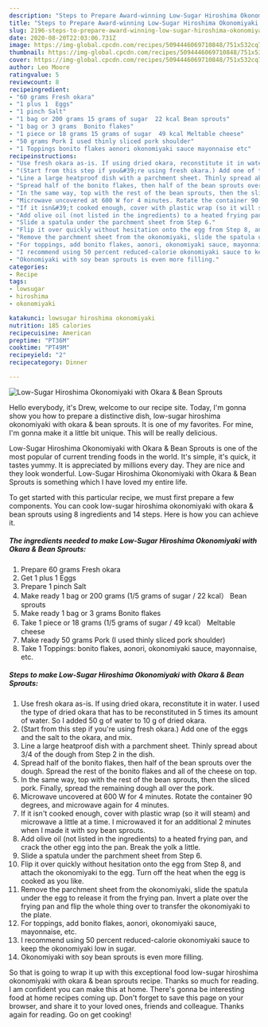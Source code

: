```yaml
---
description: "Steps to Prepare Award-winning Low-Sugar Hiroshima Okonomiyaki with Okara &amp;amp; Bean Sprouts"
title: "Steps to Prepare Award-winning Low-Sugar Hiroshima Okonomiyaki with Okara &amp;amp; Bean Sprouts"
slug: 2196-steps-to-prepare-award-winning-low-sugar-hiroshima-okonomiyaki-with-okara-and-amp-bean-sprouts
date: 2020-08-20T22:03:06.731Z
image: https://img-global.cpcdn.com/recipes/5094446069710848/751x532cq70/low-sugar-hiroshima-okonomiyaki-with-okara-bean-sprouts-recipe-main-photo.jpg
thumbnail: https://img-global.cpcdn.com/recipes/5094446069710848/751x532cq70/low-sugar-hiroshima-okonomiyaki-with-okara-bean-sprouts-recipe-main-photo.jpg
cover: https://img-global.cpcdn.com/recipes/5094446069710848/751x532cq70/low-sugar-hiroshima-okonomiyaki-with-okara-bean-sprouts-recipe-main-photo.jpg
author: Leo Moore
ratingvalue: 5
reviewcount: 8
recipeingredient:
- "60 grams Fresh okara"
- "1 plus 1  Eggs"
- "1 pinch Salt"
- "1 bag or 200 grams 15 grams of sugar  22 kcal Bean sprouts"
- "1 bag or 3 grams  Bonito flakes"
- "1 piece or 18 grams 15 grams of sugar  49 kcal Meltable cheese"
- "50 grams Pork I used thinly sliced pork shoulder"
- "1 Toppings bonito flakes aonori okonomiyaki sauce mayonnaise etc"
recipeinstructions:
- "Use fresh okara as-is. If using dried okara, reconstitute it in water. I used the type of dried okara that has to be reconstituted in 5 times its amount of water. So I added 50 g of water to 10 g of dried okara."
- "(Start from this step if you&#39;re using fresh okara.) Add one of the eggs and the salt to the okara, and mix."
- "Line a large heatproof dish with a parchment sheet. Thinly spread about 3/4 of the dough from Step 2 in the dish."
- "Spread half of the bonito flakes, then half of the bean sprouts over the dough. Spread the rest of the bonito flakes and all of the cheese on top."
- "In the same way, top with the rest of the bean sprouts, then the sliced pork. Finally, spread the remaining dough all over the pork."
- "Microwave uncovered at 600 W for 4 minutes. Rotate the container 90 degrees, and microwave again for 4 minutes."
- "If it isn&#39;t cooked enough, cover with plastic wrap (so it will steam) and microwave a little at a time.  I microwaved it for an additional 2 minutes when I made it with soy bean sprouts."
- "Add olive oil (not listed in the ingredients) to a heated frying pan, and crack the other egg into the pan. Break the yolk a little."
- "Slide a spatula under the parchment sheet from Step 6."
- "Flip it over quickly without hesitation onto the egg from Step 8, and attach the okonomiyaki to the egg. Turn off the heat when the egg is cooked as you like."
- "Remove the parchment sheet from the okonomiyaki, slide the spatula under the egg to release it from the frying pan. Invert a plate over the frying pan and flip the whole thing over to transfer the okonomiyaki to the plate."
- "For toppings, add bonito flakes, aonori, okonomiyaki sauce, mayonnaise, etc."
- "I recommend using 50 percent reduced-calorie okonomiyaki sauce to keep the okonomiyaki low in sugar."
- "Okonomiyaki with soy bean sprouts is even more filling."
categories:
- Recipe
tags:
- lowsugar
- hiroshima
- okonomiyaki

katakunci: lowsugar hiroshima okonomiyaki 
nutrition: 185 calories
recipecuisine: American
preptime: "PT36M"
cooktime: "PT49M"
recipeyield: "2"
recipecategory: Dinner

---
```



![Low-Sugar Hiroshima Okonomiyaki with Okara &amp; Bean Sprouts](https://img-global.cpcdn.com/recipes/5094446069710848/751x532cq70/low-sugar-hiroshima-okonomiyaki-with-okara-bean-sprouts-recipe-main-photo.jpg)

Hello everybody, it's Drew, welcome to our recipe site. Today, I'm gonna show you how to prepare a distinctive dish, low-sugar hiroshima okonomiyaki with okara &amp; bean sprouts. It is one of my favorites. For mine, I'm gonna make it a little bit unique. This will be really delicious.



Low-Sugar Hiroshima Okonomiyaki with Okara &amp; Bean Sprouts is one of the most popular of current trending foods in the world. It's simple, it's quick, it tastes yummy. It is appreciated by millions every day. They are nice and they look wonderful. Low-Sugar Hiroshima Okonomiyaki with Okara &amp; Bean Sprouts is something which I have loved my entire life.


To get started with this particular recipe, we must first prepare a few components. You can cook low-sugar hiroshima okonomiyaki with okara &amp; bean sprouts using 8 ingredients and 14 steps. Here is how you can achieve it.

<!--inarticleads1-->

##### The ingredients needed to make Low-Sugar Hiroshima Okonomiyaki with Okara &amp; Bean Sprouts:

1. Prepare 60 grams Fresh okara
1. Get 1 plus 1  Eggs
1. Prepare 1 pinch Salt
1. Make ready 1 bag or 200 grams (1/5 grams of sugar / 22 kcal） Bean sprouts
1. Make ready 1 bag or 3 grams  Bonito flakes
1. Take 1 piece or 18 grams (1/5 grams of sugar / 49 kcal） Meltable cheese
1. Make ready 50 grams Pork (I used thinly sliced pork shoulder)
1. Take 1 Toppings: bonito flakes, aonori, okonomiyaki sauce, mayonnaise, etc.




<!--inarticleads2-->

##### Steps to make Low-Sugar Hiroshima Okonomiyaki with Okara &amp; Bean Sprouts:

1. Use fresh okara as-is. If using dried okara, reconstitute it in water. I used the type of dried okara that has to be reconstituted in 5 times its amount of water. So I added 50 g of water to 10 g of dried okara.
1. (Start from this step if you&#39;re using fresh okara.) Add one of the eggs and the salt to the okara, and mix.
1. Line a large heatproof dish with a parchment sheet. Thinly spread about 3/4 of the dough from Step 2 in the dish.
1. Spread half of the bonito flakes, then half of the bean sprouts over the dough. Spread the rest of the bonito flakes and all of the cheese on top.
1. In the same way, top with the rest of the bean sprouts, then the sliced pork. Finally, spread the remaining dough all over the pork.
1. Microwave uncovered at 600 W for 4 minutes. Rotate the container 90 degrees, and microwave again for 4 minutes.
1. If it isn&#39;t cooked enough, cover with plastic wrap (so it will steam) and microwave a little at a time.  I microwaved it for an additional 2 minutes when I made it with soy bean sprouts.
1. Add olive oil (not listed in the ingredients) to a heated frying pan, and crack the other egg into the pan. Break the yolk a little.
1. Slide a spatula under the parchment sheet from Step 6.
1. Flip it over quickly without hesitation onto the egg from Step 8, and attach the okonomiyaki to the egg. Turn off the heat when the egg is cooked as you like.
1. Remove the parchment sheet from the okonomiyaki, slide the spatula under the egg to release it from the frying pan. Invert a plate over the frying pan and flip the whole thing over to transfer the okonomiyaki to the plate.
1. For toppings, add bonito flakes, aonori, okonomiyaki sauce, mayonnaise, etc.
1. I recommend using 50 percent reduced-calorie okonomiyaki sauce to keep the okonomiyaki low in sugar.
1. Okonomiyaki with soy bean sprouts is even more filling.




So that is going to wrap it up with this exceptional food low-sugar hiroshima okonomiyaki with okara &amp; bean sprouts recipe. Thanks so much for reading. I am confident you can make this at home. There's gonna be interesting food at home recipes coming up. Don't forget to save this page on your browser, and share it to your loved ones, friends and colleague. Thanks again for reading. Go on get cooking!
